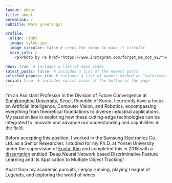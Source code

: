 ```yaml
---
layout: about
title: about
permalink: /
subtitle: Warm greetings!

profile:
  align: right
  image: sylee.jpg
  image_circular: false # crops the image to make it circular
  more_info: >
    <p>Photo by <a href="https://www.instagram.com/forget_me_not_91/">@forget_me_not_91</a></p>

news: true  # includes a list of news items
latest_posts: false  # includes a list of the newest posts
selected_papers: true # includes a list of papers marked as "selected={true}"
social: true  # includes social icons at the bottom of the page
---
```


I'm an Assistant Professor in the Division of Future Convergence at [Sungkonghoe University](https://www.skhu.ac.kr/), Seoul, Republic of Korea. I currently have a focus on Artificial Intelligence, Computer Vision, and Robotics, encompassing everything from theoretical foundations to diverse industrial applications. My passion lies in exploring how these cutting-edge technologies can be integrated to innovate and advance our understanding and capabilities in the field.

Before accepting this position, I worked in the Samsung Electronics Co., Ltd. as a Senior Researcher. I studied for my Ph.D. at Yonsei University under the supervision of [Euntai Kim](https://cilab.yonsei.ac.kr/) and completed this in 2018 with a [dissertation](https://uml.yonsei.ac.kr/search/detail/CATTOT000001892463#) entitled 'Deep Neural Network based Discriminative Feature Learning and Its Application to Multiple Object Tracking'.

Apart from my academic pursuits, I enjoy running, playing League of Legends, and exploring the world of wines.